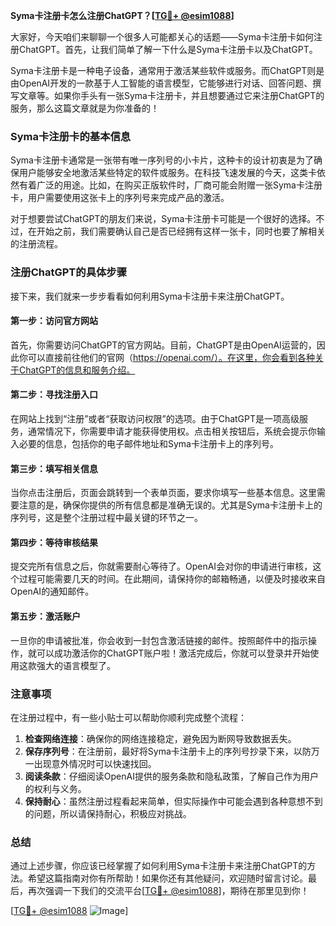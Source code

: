 **Syma卡注册卡怎么注册ChatGPT？[[TG💪+ @esim1088](https://t.me/s/esim1088)]**

大家好，今天咱们来聊聊一个很多人可能都关心的话题——Syma卡注册卡如何注册ChatGPT。首先，让我们简单了解一下什么是Syma卡注册卡以及ChatGPT。

Syma卡注册卡是一种电子设备，通常用于激活某些软件或服务。而ChatGPT则是由OpenAI开发的一款基于人工智能的语言模型，它能够进行对话、回答问题、撰写文章等。如果你手头有一张Syma卡注册卡，并且想要通过它来注册ChatGPT的服务，那么这篇文章就是为你准备的！

### Syma卡注册卡的基本信息

Syma卡注册卡通常是一张带有唯一序列号的小卡片，这种卡的设计初衷是为了确保用户能够安全地激活某些特定的软件或服务。在科技飞速发展的今天，这类卡依然有着广泛的用途。比如，在购买正版软件时，厂商可能会附赠一张Syma卡注册卡，用户需要使用这张卡上的序列号来完成产品的激活。

对于想要尝试ChatGPT的朋友们来说，Syma卡注册卡可能是一个很好的选择。不过，在开始之前，我们需要确认自己是否已经拥有这样一张卡，同时也要了解相关的注册流程。

### 注册ChatGPT的具体步骤

接下来，我们就来一步步看看如何利用Syma卡注册卡来注册ChatGPT。

#### 第一步：访问官方网站

首先，你需要访问ChatGPT的官方网站。目前，ChatGPT是由OpenAI运营的，因此你可以直接前往他们的官网（https://openai.com/）。在这里，你会看到各种关于ChatGPT的信息和服务介绍。

#### 第二步：寻找注册入口

在网站上找到“注册”或者“获取访问权限”的选项。由于ChatGPT是一项高级服务，通常情况下，你需要申请才能获得使用权。点击相关按钮后，系统会提示你输入必要的信息，包括你的电子邮件地址和Syma卡注册卡上的序列号。

#### 第三步：填写相关信息

当你点击注册后，页面会跳转到一个表单页面，要求你填写一些基本信息。这里需要注意的是，确保你提供的所有信息都是准确无误的。尤其是Syma卡注册卡上的序列号，这是整个注册过程中最关键的环节之一。

#### 第四步：等待审核结果

提交完所有信息之后，你就需要耐心等待了。OpenAI会对你的申请进行审核，这个过程可能需要几天的时间。在此期间，请保持你的邮箱畅通，以便及时接收来自OpenAI的通知邮件。

#### 第五步：激活账户

一旦你的申请被批准，你会收到一封包含激活链接的邮件。按照邮件中的指示操作，就可以成功激活你的ChatGPT账户啦！激活完成后，你就可以登录并开始使用这款强大的语言模型了。

### 注意事项

在注册过程中，有一些小贴士可以帮助你顺利完成整个流程：

1. **检查网络连接**：确保你的网络连接稳定，避免因为断网导致数据丢失。
2. **保存序列号**：在注册前，最好将Syma卡注册卡上的序列号抄录下来，以防万一出现意外情况时可以快速找回。
3. **阅读条款**：仔细阅读OpenAI提供的服务条款和隐私政策，了解自己作为用户的权利与义务。
4. **保持耐心**：虽然注册过程看起来简单，但实际操作中可能会遇到各种意想不到的问题，所以请保持耐心，积极应对挑战。

### 总结

通过上述步骤，你应该已经掌握了如何利用Syma卡注册卡来注册ChatGPT的方法。希望这篇指南对你有所帮助！如果你还有其他疑问，欢迎随时留言讨论。最后，再次强调一下我们的交流平台[[TG💪+ @esim1088](https://t.me/s/esim1088)]，期待在那里见到你！

[[TG💪+ @esim1088](https://t.me/s/esim1088) ![Image](https://i.postimg.cc/4NQfJmqS/Snipaste-2025-05-13-00-14-12.png)]